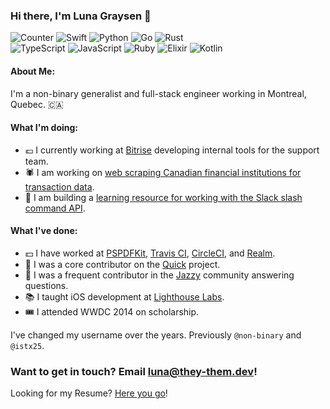 ### Hi there, I'm Luna Graysen 👋 

![Counter](https://badges.pufler.dev/visits/they-them/they-them)
![Swift](https://img.shields.io/badge/Swift-Experienced-orange)
![Python](https://img.shields.io/badge/Python-Intermediate-3572A5)
![Go](https://img.shields.io/badge/Go-Intermediate-02ADD8)
![Rust](https://img.shields.io/badge/Rust-Intermediate-DEA484)
<br>
![TypeScript](https://img.shields.io/badge/TypeScript-Learning-3177C6)
![JavaScript](https://img.shields.io/badge/JavaScript-Learning-F7DF1E)
![Ruby](https://img.shields.io/badge/Ruby-Learning-701315)
![Elixir](https://img.shields.io/badge/Elixir-Learning-6E4A7E)
![Kotlin](https://img.shields.io/badge/Kotlin-Learning-F08E33)


#### About Me:

I'm a non-binary generalist and full-stack engineer working in Montreal, Quebec. :canada:

#### What I'm doing:

- :euro: I currently working at [Bitrise](https://bitrise.io) developing internal tools for the support team.
- :spider: I am working on [web scraping Canadian financial institutions for transaction data](https://github.com/web-scraping-adventures).
- :speech_balloon: I am building a [learning resource for working with the Slack slash command API](https://slash.wiki).

#### What I've done:

- :dollar: I have worked at [PSPDFKit](https://pspdfkit.com), [Travis CI](https://travis-ci.com), [CircleCI](https://circleci.com), and [Realm](https://realm.io).
- :dancer: I was a core contributor on the [Quick](https://github.com/quick/quick) project.
- :trumpet: I was a frequent contributor in the [Jazzy](https://github.com/realm/jazzy) community answering questions.
- :books: I taught iOS development at [Lighthouse Labs](https://lighthouselabs.ca).
- :tickets: I attended WWDC 2014 on scholarship.

I've changed my username over the years. Previously `@non-binary` and `@istx25`.

### Want to get in touch? Email [luna@they-them.dev](mailto:luna@they-them.dev)!

Looking for my Resume? [Here you go](https://docs.google.com/document/d/1B59WJ3L1KAmhLaCY3WLTXLZY7oogTqBoVi8pOGVu8hU/edit)!
